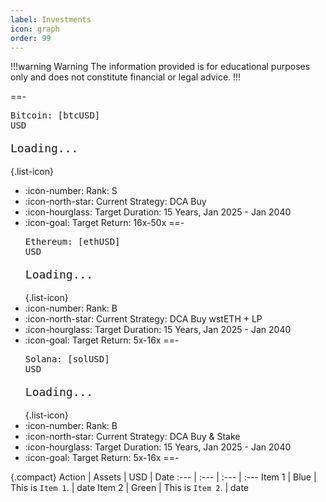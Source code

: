 ```yaml
---
label: Investments
icon: graph
order: 99
---
```

!!!warning Warning
The information provided is for educational purposes only and does not constitute financial or legal advice.
!!!

<style>
  .bar {
    font-family: monospace;
    font-size: 18px;
    width: 100%;
    box-sizing: border-box;
    white-space: nowrap;  
    overflow: hidden;  
    word-break: break-all;
  }
</style>

==- <div id="btc-container"><pre id="btc">Bitcoin: [btcUSD] USD</pre><pre id="bar-1" class="bar">Loading...</pre></div>
{.list-icon}
- :icon-number: Rank: S
- :icon-north-star: Current Strategy: DCA Buy
- :icon-hourglass: Target Duration: 15 Years, Jan 2025 - Jan 2040
- :icon-goal: Target Return: 16x-50x
==- <div id="eth-container"><pre id="eth">Ethereum: [ethUSD] USD</pre><pre id="bar-2" class="bar">Loading...</pre></div>
{.list-icon}
- :icon-number: Rank: B
- :icon-north-star: Current Strategy: DCA Buy wstETH + LP
- :icon-hourglass: Target Duration: 15 Years, Jan 2025 - Jan 2040
- :icon-goal: Target Return: 5x-16x
==- <div id="sol-container"><pre id="sol">Solana: [solUSD] USD</pre><pre id="bar-3" class="bar">Loading...</pre></div>
{.list-icon}
- :icon-number: Rank: B
- :icon-north-star: Current Strategy: DCA Buy & Stake
- :icon-hourglass: Target Duration: 15 Years, Jan 2025 - Jan 2040
- :icon-goal: Target Return: 5x-16x
==-

{.compact}
Action   | Assets | USD | Date
:---   | :--- | :---  | :--- 
Item 1 | Blue  | This is `Item 1`. | date
Item 2 | Green | This is `Item 2`. | date



<script>
  // Function to create the bar string based on percentage and container width
  function createBar(percentage, containerWidth) {
    const clampedPercentage = Math.max(0, Math.min(100, percentage));
    const blockWidth = 10; // width of each block in pixels (adjust this value as needed)
    const totalBlocks = Math.floor(containerWidth / blockWidth); // total number of blocks that fit within the width
    const filledBlocks = Math.floor((clampedPercentage / 100) * totalBlocks);
    const emptyBlocks = totalBlocks - filledBlocks;
    const bar = '▓'.repeat(filledBlocks) + '░'.repeat(emptyBlocks);
    return bar;
  }

  // Function to update the bars with different percentages
  function updateBars(percentages) {
    percentages.forEach((percentage, index) => {
      const barId = `bar-${index + 1}`; // ID format: bar-1, bar-2, etc.
      const bar = document.getElementById(barId);
      if (bar) {
        const containerWidth = bar.offsetWidth;
        bar.textContent = createBar(percentage, containerWidth);
      }
    });
  }

  // Update bars with different percentages
  window.addEventListener('load', function() {
    updateBars([30, 50, 70]); // Update with real percentages as needed
  });

  // Recalculate and update bars when the window is resized
  window.addEventListener('resize', function() {
    updateBars([30, 50, 70]); // Recalculate with any desired percentages
  });
</script>
